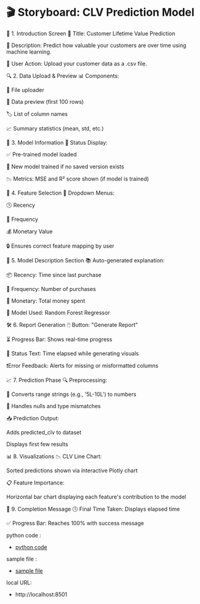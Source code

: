 # 🎬 Storyboard: CLV Prediction Model
🧩 1. Introduction Screen
📌 Title: Customer Lifetime Value Prediction

📝 Description: Predict how valuable your customers are over time using machine learning.

📂 User Action: Upload your customer data as a .csv file.

🔍 2. Data Upload & Preview
📊 Components:

📁 File uploader

👀 Data preview (first 100 rows)

🏷️ List of column names

📈 Summary statistics (mean, std, etc.)

🧠 3. Model Information
🤖 Status Display:

✅ Pre-trained model loaded

🔄 New model trained if no saved version exists

📉 Metrics: MSE and R² score shown (if model is trained)

🎯 4. Feature Selection
🔽 Dropdown Menus:

🕒 Recency

🔁 Frequency

💰 Monetary Value

🔒 Ensures correct feature mapping by user

🧾 5. Model Description Section
📚 Auto-generated explanation:

📦 Recency: Time since last purchase

🔁 Frequency: Number of purchases

💸 Monetary: Total money spent

🌲 Model Used: Random Forest Regressor

🛠️ 6. Report Generation
🖱️ Button: "Generate Report"

⏳ Progress Bar: Shows real-time progress

💬 Status Text: Time elapsed while generating visuals

❗Error Feedback: Alerts for missing or misformatted columns

📈 7. Prediction Phase
🔍 Preprocessing:

🔄 Converts range strings (e.g., '5L-10L') to numbers

🧼 Handles nulls and type mismatches

📥 Prediction Output:

Adds predicted_clv to dataset

Displays first few results

📊 8. Visualizations
📉 CLV Line Chart:

Sorted predictions shown via interactive Plotly chart

📋 Feature Importance:

Horizontal bar chart displaying each feature's contribution to the model

🎉 9. Completion Message
🕓 Final Time Taken: Displays elapsed time

✅ Progress Bar: Reaches 100% with success message

python code :
 - <a href = "https://github.com/akshya408/Customer-Lifetime-Value-Prediction-Model/blob/main/Customer%20Lifetime%20Value%20Prediction%20Model.py">python code</a>

sample file :
 - <a href = "https://github.com/akshya408/Customer-Lifetime-Value-Prediction-Model/blob/main/test_koRSKBP.csv">sample file</a>
 
 
local URL:
- http://localhost:8501
